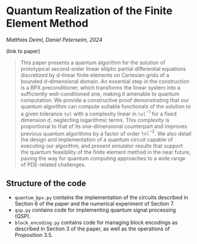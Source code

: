 # Quantum Realization of the Finite Element Method

*Matthias Deiml, Daniel Peterseim, 2024*

(link to paper)

> This paper presents a quantum algorithm for the solution of prototypical second-order linear elliptic partial differential equations discretized by $d$-linear finite elements on Cartesian grids of a bounded $d$-dimensional domain. An essential step in the construction is a BPX preconditioner, which transforms the linear system into a sufficiently well-conditioned one, making it amenable to quantum computation. We provide a constructive proof demonstrating that our quantum algorithm can compute suitable functionals of the solution to a given tolerance $\mathtt{tol}$ with a complexity linear in $\mathtt{tol}^{-1}$ for a fixed dimension $d$, neglecting logarithmic terms. This complexity is proportional to that of its one-dimensional counterpart and improves previous quantum algorithms by a factor of order $\mathtt{tol}^{-2}$. We also detail the design and implementation of a quantum circuit capable of executing our algorithm, and present simulator results that support the quantum feasibility of the finite element method in the near future, paving the way for quantum computing approaches to a wide range of PDE-related challenges.

## Structure of the code

* `quantum_bpx.py` contains the implementation of the circuits described in Section 6 of the paper and the numerical experiment of Section 7.
* `qsp.py` contains code for implementing quantum signal processing (QSP).
* `block_encoding.py` contains code for managing block encodings as described in Section 3 of the paper, as well as the operations of Proposition 3.5.
